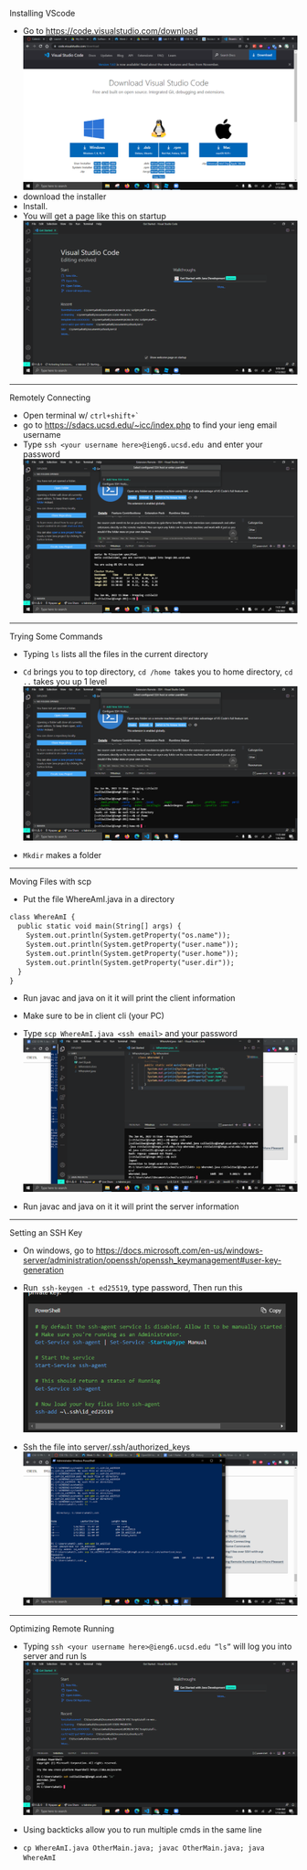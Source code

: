 Installing VScode 
- Go to https://code.visualstudio.com/download 
![image info](./lab2img/image2.png)
- download the installer
- Install.
- You will get a page like this on startup
![image info](./lab2img/image5.png)
---
Remotely Connecting
- Open terminal w/ ``ctrl+shift+` ``
- go to https://sdacs.ucsd.edu/~icc/index.php to find your ieng email username
- Type `ssh <your username here>@ieng6.ucsd.edu `and enter your password
![image info](./lab2img/image1.png)


---
Trying Some Commands
- Typing `ls` lists all the files in the current directory
- `Cd` brings you to top directory, `cd /home `takes you to home directory, `cd ..` takes you up 1 level
![image info](./lab2img/image7.png)

- `Mkdir` <name> makes a folder
---
Moving Files with scp
- Put the file WhereAmI.java in a directory
```
class WhereAmI {
  public static void main(String[] args) {
    System.out.println(System.getProperty("os.name"));
    System.out.println(System.getProperty("user.name"));
    System.out.println(System.getProperty("user.home"));
    System.out.println(System.getProperty("user.dir"));
  }
}
```
- Run javac and java on it it will print the client information
- Make sure to be in client cli (your PC)
- Type `scp WhereAmI.java <ssh email>` and your password
![image info](./lab2img/image6.png)

- Run javac and java on it it will print the server information
---
Setting an SSH Key
- On windows, go to https://docs.microsoft.com/en-us/windows-server/administration/openssh/openssh_keymanagement#user-key-generation 
- Run` ssh-keygen -t ed25519`, type password, Then run this
![image info](./lab2img/image4.png)
 
- Ssh the file into server/.ssh/authorized_keys
![image info](./lab2img/image8.png)
---
Optimizing Remote Running
- Typing `ssh <your username here>@ieng6.ucsd.edu “ls”` will log you into server and run ls
![image info](./lab2img/image3.png)

- Using backticks allow you to run multiple cmds in the same line
- `cp WhereAmI.java OtherMain.java; javac OtherMain.java; java WhereAmI
`